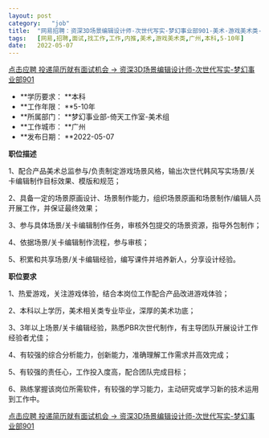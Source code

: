 ```yaml
---
layout:	post
category:	"job"
title:	"网易招聘：资深3D场景编辑设计师-次世代写实-梦幻事业部901-美术-游戏美术类-广州本科5-10年"
tags:	[网易,招聘,面试,找工作,工作,内推,美术,游戏美术类,广州,本科,5-10年]
date:	2022-05-07
---
```


[点击应聘 投递简历就有面试机会 ->  资深3D场景编辑设计师-次世代写实-梦幻事业部901](http://mobile.bole.netease.com/bole/boleDetail?id=39998&employeeId=346f03c3cda5f04c&key=all)



- **学历要求： **本科
- **工作年限： **5-10年
- **所属部门： **梦幻事业部-倚天工作室-美术组
- **工作城市： **广州
- **发布日期： **2022-05-07



**职位描述**

1、配合产品美术总监参与/负责制定游戏场景风格，输出次世代韩风写实场景/关卡编辑制作目标效果、模版和规范；

2、具备一定的场景原画设计、场景制作能力，组织场景原画和场景制作/编辑人员开展工作，并保证最终效果；

3、参与具体场景/关卡编辑制作任务，审核外包提交的场景资源，指导外包制作；

4、依据场景/关卡编辑制作流程，参与审核；

5、积累和共享场景/关卡编辑经验，编写课件并培养新人，分享设计经验。





**职位要求**

1、热爱游戏，关注游戏体验，结合本岗位工作配合产品改进游戏体验；

2、本科以上学历，美术相关类专业毕业，深厚的美术功底；

3、3年以上场景/关卡编辑经验，熟悉PBR次世代制作，有主导团队开展设计工作经验者尤佳；

4、有较强的综合分析能力，创新能力，准确理解工作需求并高效完成；

5、有较强的责任心，工作投入度高，配合团队完成目标；

6、熟练掌握该岗位所需软件，有较强的学习能力，主动研究或学习新的技术运用到工作中。



[点击应聘 投递简历就有面试机会 ->  资深3D场景编辑设计师-次世代写实-梦幻事业部901](http://mobile.bole.netease.com/bole/boleDetail?id=39998&employeeId=346f03c3cda5f04c&key=all)
